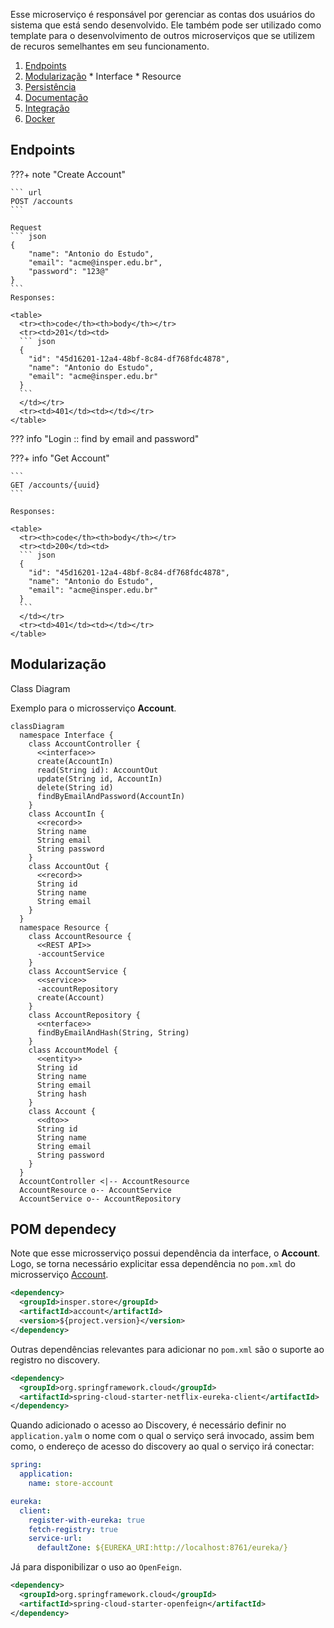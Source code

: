 
Esse microserviço é responsável por gerenciar as contas dos usuários do sistema que está sendo desenvolvido. Ele também pode ser utilizado como template para o desenvolvimento de outros microserviços que se utilizem de recuros semelhantes em seu funcionamento.

  1. [Endpoints](#endpoints)
  2. [Modularização](#modularizacao)
    * Interface
    * Resource
  3. [Persistência](#persitence)
  4. [Documentação](#documentation)
  5. [Integração](#integration)
  6. [Docker](#docker)

## Endpoints

???+ note "Create Account"

    ``` url
    POST /accounts
    ```

    Request
    ``` json
    {
        "name": "Antonio do Estudo",
        "email": "acme@insper.edu.br",
        "password": "123@"
    }
    ```
    Responses:

    <table>
      <tr><th>code</th><th>body</th></tr>
      <tr><td>201</td><td>
      ``` json
      {
        "id": "45d16201-12a4-48bf-8c84-df768fdc4878",
        "name": "Antonio do Estudo",
        "email": "acme@insper.edu.br"
      }
      ```
      </td></tr>
      <tr><td>401</td><td></td></tr>
    </table>

??? info "Login :: find by email and password"

???+ info "Get Account"

    ```
    GET /accounts/{uuid}
    ```

    Responses:

    <table>
      <tr><th>code</th><th>body</th></tr>
      <tr><td>200</td><td>
      ``` json
      {
        "id": "45d16201-12a4-48bf-8c84-df768fdc4878",
        "name": "Antonio do Estudo",
        "email": "acme@insper.edu.br"
      }
      ```
      </td></tr>
      <tr><td>401</td><td></td></tr>
    </table>


## Modularização

Class Diagram

Exemplo para o microsserviço **Account**.

``` mermaid
classDiagram
  namespace Interface {
    class AccountController {
      <<interface>>
      create(AccountIn)
      read(String id): AccountOut
      update(String id, AccountIn)
      delete(String id)
      findByEmailAndPassword(AccountIn)
    }
    class AccountIn {
      <<record>>
      String name
      String email
      String password
    }
    class AccountOut {
      <<record>>
      String id
      String name
      String email
    }
  }
  namespace Resource {
    class AccountResource {
      <<REST API>>
      -accountService
    }
    class AccountService {
      <<service>>
      -accountRepository
      create(Account)
    }
    class AccountRepository {
      <<nterface>>
      findByEmailAndHash(String, String)
    }
    class AccountModel {
      <<entity>>
      String id
      String name
      String email
      String hash
    }
    class Account {
      <<dto>>
      String id
      String name
      String email
      String password
    }
  }
  AccountController <|-- AccountResource
  AccountResource o-- AccountService
  AccountService o-- AccountRepository
```

## POM dependecy

Note que esse microsserviço possui dependência da interface, o **Account**. Logo, se torna necessário explicitar essa dependência no `pom.xml` do microsserviço [Account](./account.md).

``` xml
<dependency>
  <groupId>insper.store</groupId>
  <artifactId>account</artifactId>
  <version>${project.version}</version>
</dependency>
```

Outras dependências relevantes para adicionar no `pom.xml` são o suporte ao registro no discovery.

``` xml
<dependency>
  <groupId>org.springframework.cloud</groupId>
  <artifactId>spring-cloud-starter-netflix-eureka-client</artifactId>
</dependency>
```


Quando adicionado o acesso ao Discovery, é necessário definir no `application.yalm` o nome com o qual o serviço será invocado, assim bem como, o endereço de acesso do discovery ao qual o serviço irá conectar:

``` yaml
spring:
  application:
    name: store-account

eureka:
  client:
    register-with-eureka: true
    fetch-registry: true
    service-url:
      defaultZone: ${EUREKA_URI:http://localhost:8761/eureka/}
```

Já para disponibilizar o uso ao `OpenFeign`.

``` xml
<dependency>
  <groupId>org.springframework.cloud</groupId>
  <artifactId>spring-cloud-starter-openfeign</artifactId>
</dependency>
```
